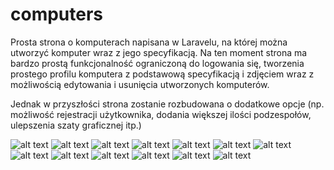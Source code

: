 # computers
Prosta strona o komputerach napisana w Laravelu, na której można utworzyć komputer wraz z jego specyfikacją. Na ten moment strona ma bardzo prostą funkcjonalność ograniczoną do logowania się, tworzenia prostego profilu komputera z podstawową specyfikacją i zdjęciem wraz z możliwością edytowania i usunięcia utworzonych komputerów.

Jednak w przyszłości strona zostanie rozbudowana o dodatkowe opcje (np. możliwość rejestracji użytkownika, dodania większej ilości podzespołów, ulepszenia szaty graficznej itp.)

![alt text](https://github.com/viperproo/computers/blob/main/screenshots/screenshot-1.png)
![alt text](https://github.com/viperproo/computers/blob/main/screenshots/screenshot-2.png)
![alt text](https://github.com/viperproo/computers/blob/main/screenshots/screenshot-3.png)
![alt text](https://github.com/viperproo/computers/blob/main/screenshots/screenshot-4.png)
![alt text](https://github.com/viperproo/computers/blob/main/screenshots/screenshot-5.png)
![alt text](https://github.com/viperproo/computers/blob/main/screenshots/screenshot-6.png)
![alt text](https://github.com/viperproo/computers/blob/main/screenshots/screenshot-7.png)
![alt text](https://github.com/viperproo/computers/blob/main/screenshots/screenshot-8.png)
![alt text](https://github.com/viperproo/computers/blob/main/screenshots/screenshot-9.png)
![alt text](https://github.com/viperproo/computers/blob/main/screenshots/screenshot-10.png)
![alt text](https://github.com/viperproo/computers/blob/main/screenshots/screenshot-11.png)
![alt text](https://github.com/viperproo/computers/blob/main/screenshots/screenshot-12.png)
![alt text](https://github.com/viperproo/computers/blob/main/screenshots/screenshot-13.png)